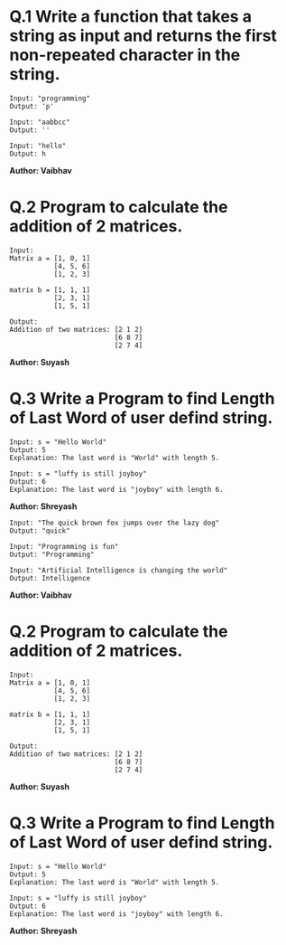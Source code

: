 # Q.1 Write a function that takes a string as input and returns the first non-repeated character in the string.
```
Input: "programming"
Output: 'p'

Input: "aabbcc"
Output: ''

Input: "hello"
Output: h
```
**Author: Vaibhav**

# Q.2 Program to calculate the addition of 2 matrices.
```
Input:
Matrix a = [1, 0, 1]  
           [4, 5, 6]  
           [1, 2, 3]  
   
matrix b = [1, 1, 1]  
           [2, 3, 1]  
           [1, 5, 1]  

Output:
Addition of two matrices: [2 1 2]
                          [6 8 7]
                          [2 7 4]
```
**Author: Suyash**

# Q.3 Write a Program to find Length of Last Word of user defind string.

```
Input: s = "Hello World"
Output: 5
Explanation: The last word is "World" with length 5.

Input: s = "luffy is still joyboy"
Output: 6
Explanation: The last word is "joyboy" with length 6.
```
**Author: Shreyash**

```
Input: "The quick brown fox jumps over the lazy dog"
Output: "quick"

Input: "Programming is fun"
Output: "Programming"

Input: "Artificial Intelligence is changing the world"
Output: Intelligence
```
**Author: Vaibhav**

# Q.2 Program to calculate the addition of 2 matrices.
```
Input:
Matrix a = [1, 0, 1]  
           [4, 5, 6]  
           [1, 2, 3]  
   
matrix b = [1, 1, 1]  
           [2, 3, 1]  
           [1, 5, 1]  

Output:
Addition of two matrices: [2 1 2]
                          [6 8 7]
                          [2 7 4]
```
**Author: Suyash**

# Q.3 Write a Program to find Length of Last Word of user defind string.

```
Input: s = "Hello World"
Output: 5
Explanation: The last word is "World" with length 5.

Input: s = "luffy is still joyboy"
Output: 6
Explanation: The last word is "joyboy" with length 6.
```
**Author: Shreyash**
